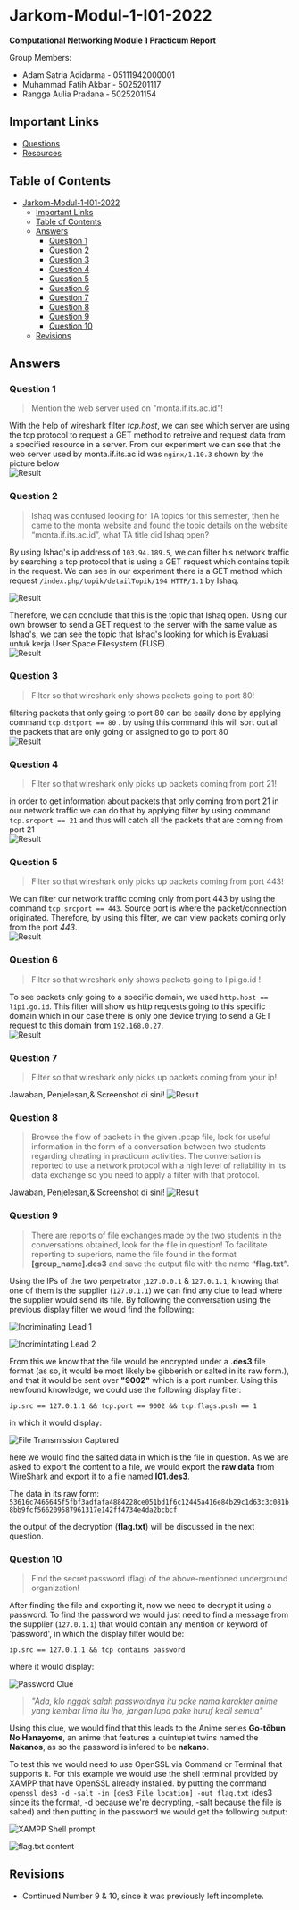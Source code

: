# Jarkom-Modul-1-I01-2022

**Computational Networking Module 1 Practicum Report**

Group Members:

+ Adam Satria Adidarma - 05111942000001
+ Muhammad Fatih Akbar - 5025201117
+ Rangga Aulia Pradana - 5025201154


## Important Links

+ [Questions](https://docs.google.com/document/d/1e5fXdleV59vFthVeK0O5WfmuOYV6xi6WkpHsZEiBofE/edit?usp=sharing)
+ [Resources](https://drive.google.com/drive/folders/1mj1IKV1_NPWtz7AcIytw4DK8vC9fZ1Ox?usp=sharing)

## Table of Contents

- [Jarkom-Modul-1-I01-2022](#jarkom-modul-1-i01-2022)
  - [Important Links](#important-links)
  - [Table of Contents](#table-of-contents)
  - [Answers](#answers)
    - [Question 1](#question-1)
    - [Question 2](#question-2)
    - [Question 3](#question-3)
    - [Question 4](#question-4)
    - [Question 5](#question-5)
    - [Question 6](#question-6)
    - [Question 7](#question-7)
    - [Question 8](#question-8)
    - [Question 9](#question-9)
    - [Question 10](#question-10)
  - [Revisions](#revisions)


## Answers

### Question 1

> Mention the web server used on "monta.if.its.ac.id"!

With the help of wireshark filter _tcp.host_, we can see which server are using the tcp protocol to request a GET method to retreive and request data from a specified resource in a server. From our experiment we can see that the web server used by monta.if.its.ac.id was `nginx/1.10.3` shown by the picture below <br>
![Result](Contents/no1.png)

### Question 2

> Ishaq was confused looking for TA topics for this semester, then he came to the monta website and found the topic details on the website “monta.if.its.ac.id”, what TA title did Ishaq open?

By using Ishaq's ip address of `103.94.189.5`, we can filter his network traffic by searching a tcp protocol that is using a GET request which contains topik in the request. We can see in our experiment there is a GET method which request `/index.php/topik/detailTopik/194 HTTP/1.1` by Ishaq.

![Result](Contents/no2_1.png)

Therefore, we can conclude that this is the topic that Ishaq open. Using our own browser to send a GET request to the server with the same value as Ishaq's, we can see the topic that Ishaq's looking for which is Evaluasi untuk kerja User Space Filesystem (FUSE).<br>
![Result](Contents/no2_2.png)

### Question 3

> Filter so that wireshark only shows packets going to port 80!

filtering packets that only going to port 80 can be easily done by applying command `tcp.dstport == 80` . by using this command this will sort out all the packets that are only going or assigned to go to port 80 <br>
![Result](Contents/no3.png)

### Question 4

> Filter so that wireshark only picks up packets coming from port 21!

in order to get information about packets that only coming from port 21 in our network traffic we can do that by applying filter by using command `tcp.srcport == 21` and thus will catch all the packets that are coming from port 21 <br>
![Result](Contents/no4.png)

### Question 5

> Filter so that wireshark only picks up packets coming from port 443!

We can filter our network traffic coming only from port 443 by using the command `tcp.srcport == 443`. Source port is where the packet/connection originated. Therefore, by using this filter, we can view packets coming only from the port _443_.<br>
![Result](Contents/no5.png)

### Question 6

> Filter so that wireshark only shows packets going to lipi.go.id !

To see packets only going to a specific domain, we used `http.host == lipi.go.id`. This filter will show us http requests going to this specific domain which in our case there is only one device trying to send a GET request to this domain from `192.168.0.27`.<br>
![Result](Contents/no6.png)

### Question 7

> Filter so that wireshark only picks up packets coming from your ip!

Jawaban, Penjelesan,& Screenshot di sini!
![Result](Contents/no7.png)

### Question 8

> Browse the flow of packets in the given .pcap file, look for useful information in the form of a conversation between two students regarding cheating in practicum activities. The conversation is reported to use a network protocol with a high level of reliability in its data exchange so you need to apply a filter with that protocol.

Jawaban, Penjelesan,& Screenshot di sini!
![Result](Contents/no8.png)

### Question 9

> There are reports of file exchanges made by the two students in the conversations obtained, look for the file in question! To facilitate reporting to superiors, name the file found in the format **[group_name].des3** and save the output file with the name **“flag.txt”.**

Using the IPs of the two perpetrator ,`127.0.0.1` & `127.0.1.1`, knowing that one of them is the supplier (`127.0.1.1`) we can find any clue to lead where the supplier would send its file. By following the conversation using the previous display filter we would find the following:

![Incriminating Lead 1](Contents/no9_1.png)

![Incrimintating Lead 2](Contents/no9_2.png)

From this we know that the file would be encrypted under a **.des3** file format (as so, it would be most likely be gibberish or salted in its raw form.), and that it would be sent over **"9002"** which is a port number. Using this newfound knowledge, we could use the following display filter:

`ip.src == 127.0.1.1 && tcp.port == 9002 && tcp.flags.push == 1`

in which it would display:

![File Transmission Captured](Contents/no9_3.png)

here we would find the salted data in which is the file in question. As we are asked to export the content to a file, we would export the **raw data** from WireShark and export it to a file named **I01.des3**.

The data in its raw form:<br>
`53616c7465645f5fbf3adfafa4884228ce051bd1f6c12445a416e84b29c1d63c3c081b8bb9fcf566209587961317e142ff4734e4da2bcbcf`

the output of the decryption (**flag.txt**) will be discussed in the next question.

### Question 10

> Find the secret password (flag) of the above-mentioned underground organization!

After finding the file and exporting it, now we need to decrypt it using a password. To find the password we would just need to find a message from the supplier (`127.0.1.1`) that would contain any mention or keyword of 'password', in which the display filter would be:

`ip.src == 127.0.1.1 && tcp contains password`

where it would display:

![Password Clue](Contents/no10_1.png)

>*"Ada, klo nggak salah passwordnya itu pake nama karakter anime yang kembar lima itu lho, jangan lupa pake huruf kecil semua"*

Using this clue, we would find that this leads to the Anime series **Go-tōbun No Hanayome**, an anime that features a quintuplet twins named the **Nakanos**, as so the password is infered to be **nakano**.

To test this we would need to use OpenSSL via Command or Terminal that supports it. For this example we would use the shell terminal provided by XAMPP that have OpenSSL already installed. by putting the command `openssl des3 -d -salt -in [des3 File location] -out flag.txt` (des3 since its the format, -d because we're decrypting, -salt because the file is salted) and then putting in the password we would get the following output:

![XAMPP Shell prompt](Contents/no10_2.png)

![flag.txt content](Contents/no10_3.png)



## Revisions

+ Continued Number 9 & 10, since it was previously left incomplete.
